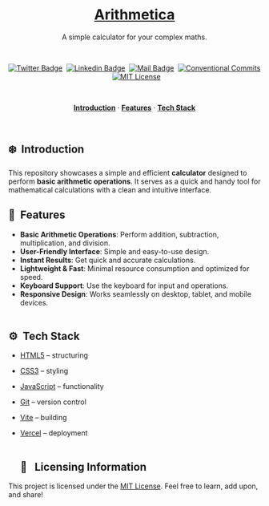 <a href="https://js-calculator.vercel.app">
  <h1 align="center">Arithmetica</h1>
</a>

<p align="center">
  A simple calculator for your complex maths.
</p>

<br>

<div align= "center">

[![Twitter Badge](https://img.shields.io/badge/-@devwithjay-1ca0f1?style=social&labelColor=red&logo=x&logoColor=black&link=https://twitter.com/devwithjay)](https://twitter.com/devwithjay)&nbsp;&nbsp;[![Linkedin Badge](https://img.shields.io/badge/@devwithjay-0e76a8)](https://www.linkedin.com/in/devwithjay/)&nbsp;&nbsp;[![Mail Badge](https://img.shields.io/badge/-hello@devwithjay.com-c0392b?style=flat&labelColor=c0392b&logo=gmail&logoColor=pink)](mailto:hello@devwithjay.com)&nbsp;&nbsp;[![Conventional Commits](https://img.shields.io/badge/Conventional%20Commits-1.0.0-%23FE5196?logo=conventionalcommits&logoColor=white)](https://conventionalcommits.org)&nbsp;&nbsp;[![MIT License](https://img.shields.io/badge/License-MIT-green.svg)](https://choosealicense.com/licenses/mit/)

</div>

<br>

<p align="center">
  <a href="#introduction"><strong>Introduction</strong></a> 
	·&nbsp;<a href="#features"><strong>Features</strong></a> 
	·&nbsp;<a href="#tech-stack"><strong>Tech Stack</strong></a>
</p>
<br>

## <a name="introduction">❄️&nbsp; Introduction</a>

This repository showcases a simple and efficient **calculator** designed to perform **basic arithmetic operations**. It serves as a quick and handy tool for mathematical calculations with a clean and intuitive interface.

## <a name="features">🔋&nbsp; Features</a>

- **Basic Arithmetic Operations**: Perform addition, subtraction, multiplication, and division.
- **User-Friendly Interface**: Simple and easy-to-use design.
- **Instant Results**: Get quick and accurate calculations.
- **Lightweight & Fast**: Minimal resource consumption and optimized for speed.
- **Keyboard Support**: Use the keyboard for input and operations.
- **Responsive Design**: Works seamlessly on desktop, tablet, and mobile devices.
  <br><br>

## <a name="tech-stack">⚙️&nbsp; Tech Stack</a>

- [HTML5](https://developer.mozilla.org/en-US/docs/Web/HTML) – structuring
- [CSS3](https://developer.mozilla.org/en-US/docs/Web/CSS) – styling
- [JavaScript](https://developer.mozilla.org/en-US/docs/Web/JavaScript) – functionality
- [Git](https://git-scm.com/) – version control
- [Vite](https://vitejs.dev/) – building
- [Vercel](https://vercel.com/) – deployment
  <br><br>

  ## 🪪&nbsp;&nbsp; Licensing Information

This project is licensed under the [MIT License](./LICENSE). Feel free to learn, add upon, and share!
